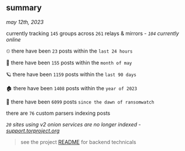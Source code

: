 
## summary
_may 12th, 2023_

currently tracking `145` groups across `261` relays & mirrors - _`104` currently online_

⏲ there have been `23` posts within the `last 24 hours`

🦈 there have been `155` posts within the `month of may`

🪐 there have been `1159` posts within the `last 90 days`

🏚 there have been `1408` posts within the `year of 2023`

🦕 there have been `6099` posts `since the dawn of ransomwatch`

there are `76` custom parsers indexing posts

_`20` sites using v2 onion services are no longer indexed - [support.torproject.org](https://support.torproject.org/onionservices/v2-deprecation/)_

> see the project [README](https://github.com/joshhighet/ransomwatch#ransomwatch--) for backend technicals
